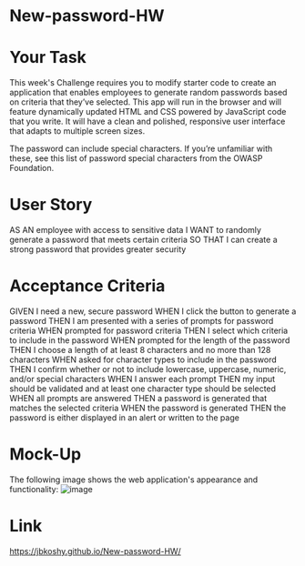 # New-password-HW

# Your Task
This week's Challenge requires you to modify starter code to create an application that enables employees to generate random passwords based on criteria that they’ve selected. This app will run in the browser and will feature dynamically updated HTML and CSS powered by JavaScript code that you write. It will have a clean and polished, responsive user interface that adapts to multiple screen sizes.

The password can include special characters. If you’re unfamiliar with these, see this list of password special characters from the OWASP Foundation.

# User Story
AS AN employee with access to sensitive data
I WANT to randomly generate a password that meets certain criteria
SO THAT I can create a strong password that provides greater security

# Acceptance Criteria
GIVEN I need a new, secure password
WHEN I click the button to generate a password
THEN I am presented with a series of prompts for password criteria
WHEN prompted for password criteria
THEN I select which criteria to include in the password
WHEN prompted for the length of the password
THEN I choose a length of at least 8 characters and no more than 128 characters
WHEN asked for character types to include in the password
THEN I confirm whether or not to include lowercase, uppercase, numeric, and/or special characters
WHEN I answer each prompt
THEN my input should be validated and at least one character type should be selected
WHEN all prompts are answered
THEN a password is generated that matches the selected criteria
WHEN the password is generated
THEN the password is either displayed in an alert or written to the page

# Mock-Up
The following image shows the web application's appearance and functionality:
![image](https://user-images.githubusercontent.com/112911066/193160236-110c0f8a-4b5e-43df-94ab-dddf7e761910.png)

# Link
https://jbkoshy.github.io/New-password-HW/
